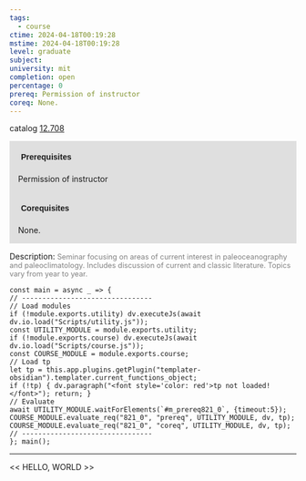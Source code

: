```yaml
---
tags:
  - course
ctime: 2024-04-18T00:19:28
mstime: 2024-04-18T00:19:28
level: graduate
subject: 
university: mit
completion: open
percentage: 0
prereq: Permission of instructor
coreq: None.
---
```


catalog [12.708](http://student.mit.edu/catalog/m12c.html#12.708)

<span style="display: block; padding: 15px; background-color: rgb(100, 100, 100, 0.2);"><font id="m_prereq821_0" style="display: block; font-family: Arial, sans-serif; font-weight: bold; padding: 5px">Prerequisites</font><br><span id="prereq821_0">Permission of instructor</span></span>
<span style="display: block; padding: 15px; background-color: rgb(100, 100, 100, 0.2);"><font id="m_coreq821_0" style="display: block; font-family: Arial, sans-serif; font-weight: bold; padding: 5px">Corequisites</font><br><span id="coreq821_0">None.</span></span>

<font style="">Description:</font>
<font style="color: grey; font-size: 0.8rem;">Seminar focusing on areas of current interest in paleoceanography and paleoclimatology. Includes discussion of current and classic literature. Topics vary from year to year.</font>

```dataviewjs
const main = async _ => {
// --------------------------------
// Load modules
if (!module.exports.utility) dv.executeJs(await dv.io.load("Scripts/utility.js"));
const UTILITY_MODULE = module.exports.utility;
if (!module.exports.course) dv.executeJs(await dv.io.load("Scripts/course.js"));
const COURSE_MODULE = module.exports.course;
// Load tp
let tp = this.app.plugins.getPlugin("templater-obsidian").templater.current_functions_object;
if (!tp) { dv.paragraph("<font style='color: red'>tp not loaded!</font>"); return; }
// Evaluate
await UTILITY_MODULE.waitForElements(`#m_prereq821_0`, {timeout:5});
COURSE_MODULE.evaluate_req("821_0", "prereq", UTILITY_MODULE, dv, tp);
COURSE_MODULE.evaluate_req("821_0", "coreq", UTILITY_MODULE, dv, tp);
// --------------------------------
}; main();
```

---

<< HELLO, WORLD >>
